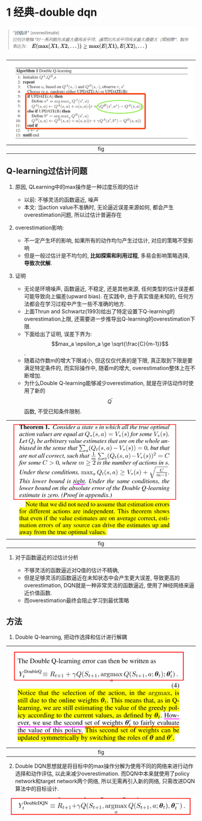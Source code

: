 # 1 经典-double dqn

<span style="display:inline-block; "><img src="img/2021_04_07_15_04_24.png"></span> 

|<img src="img/2021_04_07_15_06_07.png">|
|:-:|
|fig |

## Q-learning过估计问题

1. 原因, QLearning中的max操作是一种过度乐观的估计

   - 以前: 不够灵活的函数逼近, 噪声
   - 本文:  当action value不准确时, 无论逼近误差来源如何, 都会产生overestimation问题, 所以过估计普遍存在

2. overestimation影响:

   - 不一定产生坏的影响, 如果所有的动作均匀产生过估计, 对应的策略不受影响
   - 但是一般过估计是不均匀的, **比如探索和利用过程**, 多易会影响策略选择, **导致次优解**.

3. 证明 

   - 无论是环境噪声, 函数逼近, 不稳定, 还是其他来源, 任何类型的估计误差都可能导致向上偏差(upward bias). 在实践中, 由于真实值是未知的, 任何方法都会在学习过程中产生一些不准确的地方. 
   - 上面Thrun and Schwartz(1993)给出了特定设置下Q-learning的overestimation上限, 还需要进一步推导出Q-learning的overestimation下限.
   - 下面给出了证明, 误差下界为: $$max_a \epsilon_a \ge \sqrt{\frac{C}{m-1}}$$. 
   - 随着动作数m的增大下限减小, 但这仅仅代表的是下限, 真正取到下限是要满足特定条件的, 而实际操作中, 随着m的增大, overestimation整体上在不断增加.
   - 为什么Double Q-learning能够减少overestimation, 就是在评估动作时使用了新的$$Q^{'}$$函数, 不受已知条件限制.

|<img src="img/2021_04_07_14_39_33.png">|
|:-:|
|fig |

1. 对于函数逼近的过估计分析

   - 不够灵活的函数逼近对Q值的估计不精确, 
   - 但是足够灵活的函数逼近在未知状态中会产生更大误差, 导致更高的overestimation, DQN就是一种非常灵活的函数逼近, 使用了神经网络来逼近价值函数.
   - 而overestimation最终会阻止学习到最优策略

## 方法

1. Double Q-learning, 把动作选择和估计进行解耦

|<img src="img/2021_04_07_14_40_37.png">|
|:-:|
|fig |

2. Double DQN思想就是将目标中的max操作分解为使用不同的网络来进行动作选择和动作评估, 以此来减少overestimation. 而DQN中本来就使用了policy network和target network两个网络, 所以无需再引入新的网络, 只需改进DQN算法中的目标设计.

<span style="display:inline-block; "><img src="img/2021_04_07_14_41_36.png"></span> 
